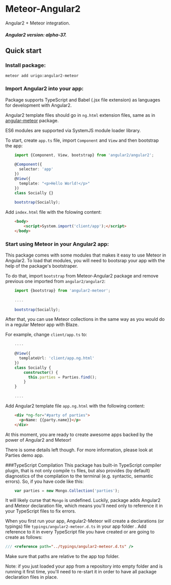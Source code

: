 # Meteor-Angular2
Angular2 + Meteor integration.

##### Angular2 version: alpha-37.

## Quick start

### Install package:
    meteor add urigo:angular2-meteor

### Import Angular2 into your app:
Package supports TypeScript and Babel (.jsx file extension) as languages for development with Angular2.

Angular2 template files should go in  ````ng.html```` extension files, same as in [angular-meteor](https://github.com/Urigo/angular-meteor) package.

ES6 modules are supported via SystemJS module loader library.

To start, create ````app.ts```` file, import ````Component```` and ````View```` and then bootstrap the app:
````ts
    import {Component, View, bootstrap} from 'angular2/angular2';
    
    @Component({
      selector: 'app'
    })
    @View({
      template: "<p>Hello World!</p>"
    })
    class Socially {}
    
    bootstrap(Socially);
````
Add ````index.html```` file with the folowing content:
````html
    <body>
        <script>System.import('client/app');</script>
    </body>
````

### Start using Meteor in your Angular2 app:
This package comes with some modules that makes it easy to use Meteor in Angular2.
To load that modules, you will need to bootsrap your app with the help of the package's bootstraper.

To do that, import ````bootstrap```` from Meteor-Angular2 package and remove previous one imported from ````angular2/angular2````:

````ts
    import {bootstrap} from 'angular2-meteor';
    
    ....
    
    bootstrap(Socially);
````

After that, you can use Meteor collections in the same way as you would do in a regular Meteor app with Blaze.

For example, change ````client/app.ts```` to:
````ts
    ....
    
    @View({
      templateUrl: 'client/app.ng.html'
    })
    class Socially {
        constructor() {
          this.parties = Parties.find();
        }
    }
    
    ....
````

Add Angular2 template file ````app.ng.html```` with the following content:
````html
    <div *ng-for="#party of parties">
      <p>Name: {{party.name}}</p>
    </div>
````

At this moment, you are ready to create awesome apps backed by the power of Angular2 and Meteor!

There is some details left though.
For more information, please look at Parties demo app.

###TypeScript Compilation
This package has built-in TypeScript compiler plugin, that is not only compile ````ts```` files, but also provides (by default) diagnostics of the compilation to the terminal (e.g. syntactic, semantic errors). So, if you have code like this:
````ts
    var parties = new Mongo.Collection('parties');
````
It will likely curse that ````Mongo```` is undefined. Luckily, package adds Angular2 and Meteor declaration file, which means you'll need only to reference it in your TypeScript files to fix errors. 

When you first run your app, Angular2-Meteor will create a declarations (or typings) file ````typings/angular2-meteor.d.ts```` in your app folder . Add reference to it in every TypeScript file you have created or are going to create as follows:
````ts
/// <reference path="../typings/angular2-meteor.d.ts" />
````
Make sure that paths are relative to the app top folder.

Note: if you just loaded your app from a repository into empty folder and is running it first time, you'll need to re-start it in order to have all package declaration files in place.






